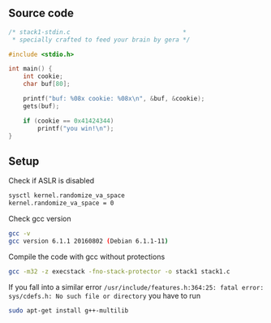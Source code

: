 ## Source code
```c
/* stack1-stdin.c                               *
 * specially crafted to feed your brain by gera */

#include <stdio.h>

int main() {
	int cookie;
	char buf[80];

	printf("buf: %08x cookie: %08x\n", &buf, &cookie);
	gets(buf);

	if (cookie == 0x41424344)
		printf("you win!\n");
}
```
## Setup
Check if ASLR is disabled
```bash
sysctl kernel.randomize_va_space
kernel.randomize_va_space = 0
```

Check gcc version
```bash 
gcc -v 
gcc version 6.1.1 20160802 (Debian 6.1.1-11)
```

Compile the code with gcc without protections
```bash
gcc -m32 -z execstack -fno-stack-protector -o stack1 stack1.c
```

If you fall into a similar error ```/usr/include/features.h:364:25: fatal error: sys/cdefs.h: No such file or directory``` you have to run
```bash
sudo apt-get install g++-multilib
```

